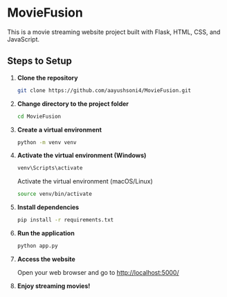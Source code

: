 # MovieFusion

This is a movie streaming website project built with Flask, HTML, CSS, and JavaScript.

## Steps to Setup

1. **Clone the repository**

   ```bash
   git clone https://github.com/aayushsoni4/MovieFusion.git
   ```

2. **Change directory to the project folder**

   ```bash
   cd MovieFusion
   ```

3. **Create a virtual environment**

   ```bash
   python -m venv venv
   ```

4. **Activate the virtual environment (Windows)**

   ```bash
   venv\Scripts\activate
   ```

   Activate the virtual environment (macOS/Linux)

   ```bash
   source venv/bin/activate
   ```

5. **Install dependencies**

   ```bash
   pip install -r requirements.txt
   ```

6. **Run the application**

   ```bash
   python app.py
   ```

7. **Access the website**

   Open your web browser and go to [http://localhost:5000/](http://localhost:5000/)

8. **Enjoy streaming movies!**
